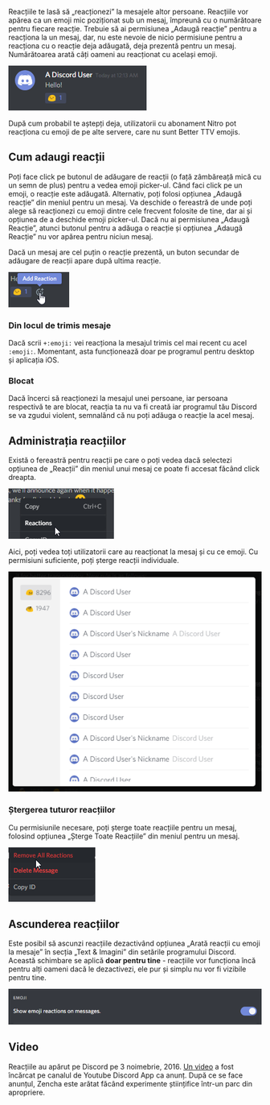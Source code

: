 <!-- TITLE: Reacții -->

Reacțiile te lasă să „reacționezi” la mesajele altor persoane. Reacțiile vor apărea ca un emoji mic poziționat sub un mesaj, împreună cu o numărătoare pentru fiecare reacție. Trebuie să ai permisiunea „Adaugă reacție” pentru a reacționa la un mesaj, dar, nu este nevoie de nicio permisiune pentru a reacționa cu o reacție deja adăugată, deja prezentă pentru un mesaj. Numărătoarea arată câți oameni au reacționat cu același emoji.

![Reaction](/uploads/singular-message-related/reaction.png "Reaction")

După cum probabil te aștepți deja, utilizatorii cu abonament Nitro pot reacționa cu emoji de pe alte servere, care nu sunt Better TTV emojis.

## Cum adaugi reacții

Poți face click pe butonul de adăugare de reacții (o față zâmbăreață mică cu un semn de plus) pentru a vedea emoji picker-ul. Când faci click pe un emoji, o reacție este adăugată. Alternativ, poți folosi opțiunea „Adaugă reacție” din meniul pentru un mesaj. Va deschide o fereastră de unde poți alege să reacționezi cu emoji dintre cele frecvent folosite de tine, dar ai și opțiunea de a deschide emoji picker-ul. Dacă nu ai permisiunea „Adaugă Reacție”, atunci butonul pentru a adăuga o reacție și opțiunea „Adaugă Reacție” nu vor apărea pentru niciun mesaj.

Dacă un mesaj are cel puțin o reacție prezentă, un buton secundar de adăugare de reacții apare după ultima reacție.

![Quick Add Reaction](/uploads/singular-message-related/quick-add-reaction.png "Quick Add Reaction")

### Din locul de trimis mesaje

Dacă scrii `+:emoji:` vei reacționa la mesajul trimis cel mai recent cu acel `:emoji:`. Momentant, asta funcționează doar pe programul pentru desktop și aplicația iOS.

### Blocat

Dacă încerci să reacționezi la mesajul unei persoane, iar persoana respectivă te are blocat, reacția ta nu va fi creată iar programul tău Discord se va zgudui violent, semnalând că nu poți adăuga o reacție la acel mesaj.

## Administrația reacțiilor

Există o fereastră pentru reacții pe care o poți vedea dacă selectezi opțiunea de „Reacții” din meniul unui mesaj ce poate fi accesat făcând click dreapta.

![Message Reaction Submenu](/uploads/singular-message-related/message-reaction-submenu.png "Message Reaction Submenu")

Aici, poți vedea toți utilizatorii care au reacționat la mesaj  și cu ce emoji. Cu permisiuni suficiente, poți șterge reacții individuale.

![Reaction Modal](/uploads/singular-message-related/reaction-modal.png "Reaction Modal")

### Ștergerea tuturor reacțiilor

Cu permisiunile necesare, poți șterge toate reacțiile pentru un mesaj, folosind opțiunea „Șterge Toate Reacțiile” din meniul pentru un mesaj.

![Remove All Reactions](/uploads/singular-message-related/remove-all-reactions.png "Remove All Reactions")

## Ascunderea reacțiilor

Este posibil să ascunzi reacțiile dezactivând opțiunea „Arată reacții cu emoji la mesaje” în secția „Text & Imagini” din setările programului Discord. Această schimbare se aplică **doar pentru tine** - reacțiile vor funcționa încă pentru alți oameni dacă le dezactivezi, ele pur și simplu nu vor fi vizibile pentru tine.

![Reaction Visibility](/uploads/settings/reaction-visibility.png "Reaction Visibility")

## Video

Reacțiile au apărut pe Discord pe 3 noimebrie, 2016. [Un video](https://www.youtube.com/watch?v=pWg1uwwtB9o) a fost încărcat pe canalul de Youtube Discord App ca anunț. După ce se face anunțul, Zencha este arătat făcând experimente științifice într-un parc din apropriere.